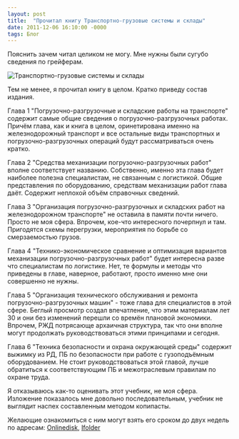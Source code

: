 ```yaml
---
layout: post
title:  "Прочитал книгу Транспортно-грузовые системы и склады"
date: 2011-12-06 16:10:00 -0000
tags: Блог
---
```


Пояснить зачем читал целиком не могу. Мне нужны были сугубо сведения по грейферам.

![Транспортно-грузовые системы и склады](https://res.cloudinary.com/dlqc5rp9l/image/upload/v1648635298/covers/sklady_title_yivaab.jpg)

Тем не менее, я прочитал книгу в целом. Кратко приведу состав издания.

Глава 1 "Погрузочно-разгрузочные и складские работы на транспорте" содержит самые общие сведения о погрузочно-разгрузочных работах. Причём глава, как и книга в целом, оринетирована именно на железнодорожный транспорт и все остальные виды транспортных и погрузочно-разгрузочных операций будут рассматриваться очень кратко.

Глава 2 "Средства механизации погрузочно-разгрузочных работ" вполне соответствует названию. Собственно, именно эта глава будет наиболее полезна специалистам, не связанным с логистикой. Общие представления по оборудованию, средствам механизации работ глава даёт. Содержит неплохой объём справочных сведений.

Глава 3 "Организация погрузочно-разгрузочных и складских работ на железнодорожном транспорте" не оставила в памяти почти ничего. Просто не моя сфера. Впрочем, кое-что интересного почерпнул и там. Пригодятся схемы перегрузки, мероприятия по борьбе со смерзаемостью грузов. 

Глава 4 "Технико-экономическое сравнение и оптимизация вариантов механизации погрузочно-разгрузочных работ" будет интересна разве что специалистам по логистике. Нет, те формулы и методы что приведены в главе, наверное, работают, просто именно мне они совершенно не нужны.

Глава 5 "Организация технического обслуживания и ремонта погрузочно-разгрузочных машин" - тоже глава для специалистов в этой сфере. Беглый просмотр создал впечатление, что этим материалам лет 30 и они без изменений перешли со времён плановой экономики. Впрочем, РЖД потрясающе архаичная структура, так что они вполне могут продолжать руководствоваться этими принципами и сегодня.

Глава 6 "Техника безопасности и охрана окружающей среды" содержит выжимку из РД, ПБ по безопасности при работе с гузоподъёмным оборудованием. Не стоит руководствоваться этой главой, лучше обратиться к соответствующим ПБ и межотраслевым правилам по охране труда.
 
Я отказываюсь как-то оценивать этот учебник, не моя сфера. Изложение показалось мне довольно последовательным, учебник не выглядит наспех составленным методом копипасты.

Желающие ознакомиться с ним могут взять его сроком до двух недель по адресам: <a href="http://www.onlinedisk.ru/file/782757/">Onlinedisk</a>, <a href="http://infanata.ifolder.ru/27396844">Ifolder</a>